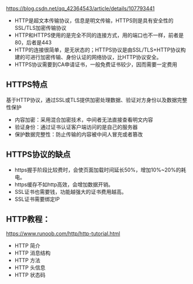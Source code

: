 https://blog.csdn.net/qq_42364543/article/details/107793441

+ HTTP是超文本传输协议，信息是明文传输，HTTPS则是具有安全性的SSL/TLS加密传输协议
+ HTTP和HTTPS使用的是完全不同的连接方式，用的端口也不一样，前者是80，后者是443
+ HTTP的连接很简单，是无状态的；HTTPS协议是由SSL/TLS+HTTP协议构建的可进行加密传输、身份认证的网络协议，比HTTP协议安全。
+ HTTPS协议需要到CA申请证书，一般免费证书较少，因而需要一定费用

## HTTPS特点
基于HTTP协议，通过SSL或TLS提供加密处理数据、验证对方身份以及数据完整性保护
+ 内容加密：采用混合加密技术，中间者无法直接查看明文内容
+ 验证身份：通过证书认证客户端访问的是自己的服务器
+ 保护数据完整性：防止传输的内容被中间人冒充或者篡改

## HTTPS协议的缺点
+ https握手阶段比较费时，会使页面加载时间延长50%，增加10%~20%的耗电。
+ https缓存不如http高效，会增加数据开销。
+ SSL证书也需要钱，功能越强大的证书费用越高。
+ SSL证书需要绑定IP

## HTTP教程：
https://www.runoob.com/http/http-tutorial.html
+ HTTP 简介
+ HTTP 消息结构
+ HTTP 方法
+ HTTP 头信息
+ HTTP 状态码